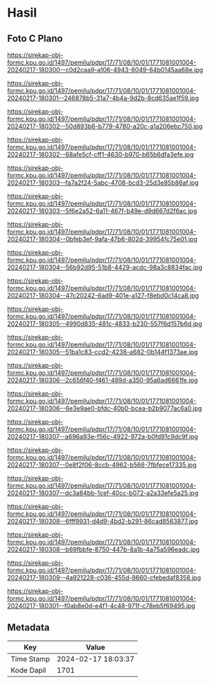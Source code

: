 # Hasil

## Foto C Plano

https://sirekap-obj-formc.kpu.go.id/1497/pemilu/pdpr/17/71/08/10/01/1771081001004-20240217-180300--c0d2caa9-a106-4943-8049-64b0145aa68e.jpg

https://sirekap-obj-formc.kpu.go.id/1497/pemilu/pdpr/17/71/08/10/01/1771081001004-20240217-180301--246878b5-31a7-4b4a-9d2b-8cd635ae1f59.jpg

https://sirekap-obj-formc.kpu.go.id/1497/pemilu/pdpr/17/71/08/10/01/1771081001004-20240217-180302--50d893b6-b779-4780-a20c-a1a206ebc750.jpg

https://sirekap-obj-formc.kpu.go.id/1497/pemilu/pdpr/17/71/08/10/01/1771081001004-20240217-180302--68afe5cf-cff1-4630-b970-b65b6dfa3efe.jpg

https://sirekap-obj-formc.kpu.go.id/1497/pemilu/pdpr/17/71/08/10/01/1771081001004-20240217-180303--fa7a2f24-5abc-4708-bcd3-25d3e85b86af.jpg

https://sirekap-obj-formc.kpu.go.id/1497/pemilu/pdpr/17/71/08/10/01/1771081001004-20240217-180303--5f6e2a52-6a11-467f-b49e-d9d667d2f6ac.jpg

https://sirekap-obj-formc.kpu.go.id/1497/pemilu/pdpr/17/71/08/10/01/1771081001004-20240217-180304--0bfeb3ef-9afa-47b6-802d-39954fc75e01.jpg

https://sirekap-obj-formc.kpu.go.id/1497/pemilu/pdpr/17/71/08/10/01/1771081001004-20240217-180304--56b92d95-51b8-4429-acdc-98a3c8834fac.jpg

https://sirekap-obj-formc.kpu.go.id/1497/pemilu/pdpr/17/71/08/10/01/1771081001004-20240217-180304--47c20242-6ad9-401e-a127-f8ebd0c14ca8.jpg

https://sirekap-obj-formc.kpu.go.id/1497/pemilu/pdpr/17/71/08/10/01/1771081001004-20240217-180305--4990d835-481c-4833-b230-557f6d157b6d.jpg

https://sirekap-obj-formc.kpu.go.id/1497/pemilu/pdpr/17/71/08/10/01/1771081001004-20240217-180305--51ba1c83-ccd2-4238-a682-0b144f1373ae.jpg

https://sirekap-obj-formc.kpu.go.id/1497/pemilu/pdpr/17/71/08/10/01/1771081001004-20240217-180306--2c656f40-f461-489d-a350-95a6ad6661fe.jpg

https://sirekap-obj-formc.kpu.go.id/1497/pemilu/pdpr/17/71/08/10/01/1771081001004-20240217-180306--6e3e9ae0-bfdc-40b0-bcea-b2b9077ac6a0.jpg

https://sirekap-obj-formc.kpu.go.id/1497/pemilu/pdpr/17/71/08/10/01/1771081001004-20240217-180307--a696a93e-f56c-4922-972a-b0fd91c9dc9f.jpg

https://sirekap-obj-formc.kpu.go.id/1497/pemilu/pdpr/17/71/08/10/01/1771081001004-20240217-180307--0e8f2f06-8ccb-4962-b566-7fbfece17335.jpg

https://sirekap-obj-formc.kpu.go.id/1497/pemilu/pdpr/17/71/08/10/01/1771081001004-20240217-180307--dc3a84bb-1cef-40cc-b072-a2a33efe5a25.jpg

https://sirekap-obj-formc.kpu.go.id/1497/pemilu/pdpr/17/71/08/10/01/1771081001004-20240217-180308--6fff9931-d4d9-4bd2-b291-86cad8563877.jpg

https://sirekap-obj-formc.kpu.go.id/1497/pemilu/pdpr/17/71/08/10/01/1771081001004-20240217-180308--b69fbbfe-8750-447b-8a1b-4a75a596eadc.jpg

https://sirekap-obj-formc.kpu.go.id/1497/pemilu/pdpr/17/71/08/10/01/1771081001004-20240217-180309--4a921228-c036-455d-8660-cfebedaf8358.jpg

https://sirekap-obj-formc.kpu.go.id/1497/pemilu/pdpr/17/71/08/10/01/1771081001004-20240217-180301--f0ab8e0d-e4f1-4c48-971f-c78eb5f69495.jpg


## Metadata

| Key        | Value               |
| ---------- | ------------------- |
| Time Stamp | 2024-02-17 18:03:37 |
| Kode Dapil | 1701                |



